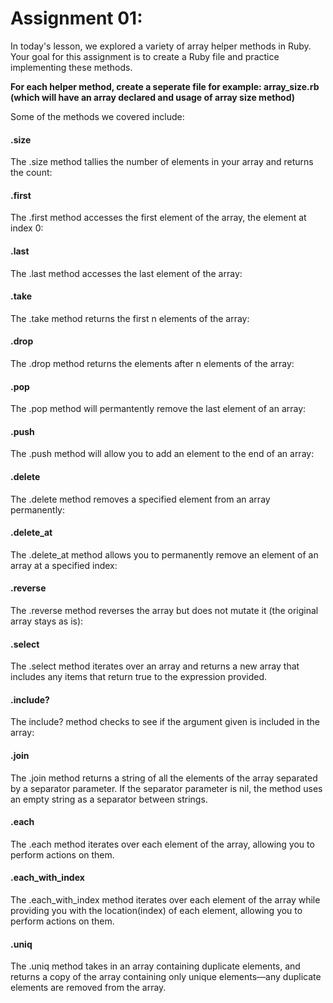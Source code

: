 # Assignment 01:

In today's lesson, we explored a variety of array helper methods in Ruby. Your goal for this assignment is to create a Ruby file and practice implementing these methods.

**For each helper method, create a seperate file for example:  array_size.rb (which will have an array declared and usage of array size method)**

Some of the methods we covered include:

#### **.size**
The .size method tallies the number of elements in your array and returns the count:

#### **.first**
The .first method accesses the first element of the array, the element at index 0:

#### **.last**
The .last method accesses the last element of the array:

#### **.take**
The .take method returns the first n elements of the array:

#### **.drop**
The .drop method returns the elements after n elements of the array:

#### **.pop**
The .pop method will permantently remove the last element of an array:

#### **.push**
The .push method will allow you to add an element to the end of an array:

#### **.delete**
The .delete method removes a specified element from an array permanently:

#### **.delete_at**
The .delete_at method allows you to permanently remove an element of an array at a specified index:

#### **.reverse**
The .reverse method reverses the array but does not mutate it (the original array stays as is):

#### **.select**
The .select method iterates over an array and returns a new array that includes any items that return true to the expression provided.

#### **.include?**
The include? method checks to see if the argument given is included in the array:

#### **.join**
The .join method returns a string of all the elements of the array separated by a separator parameter. If the separator parameter is nil, the method uses an empty string as a separator between strings.

#### **.each**
The .each method iterates over each element of the array, allowing you to perform actions on them.

#### **.each_with_index**

The .each_with_index method iterates over each element of the array while providing you with the location(index) of each element, allowing you to perform actions on them.

#### **.uniq**
The .uniq method takes in an array containing duplicate elements, and returns a copy of the array containing only unique elements—any duplicate elements are removed from the array.



